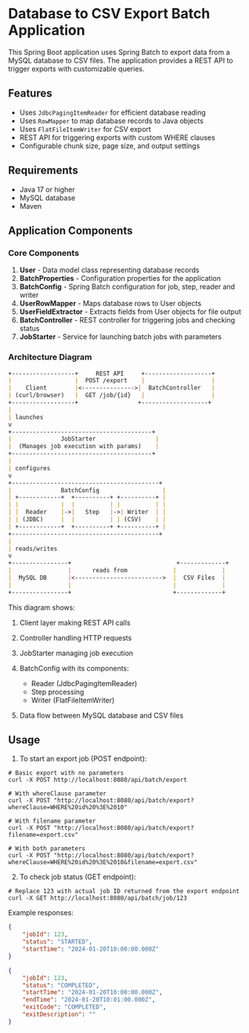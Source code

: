 # Database to CSV Export Batch Application

This Spring Boot application uses Spring Batch to export data from a MySQL database to CSV files. 
The application provides a REST API to trigger exports with customizable queries.

## Features

- Uses `JdbcPagingItemReader` for efficient database reading
- Uses `RowMapper` to map database records to Java objects
- Uses `FlatFileItemWriter` for CSV export
- REST API for triggering exports with custom WHERE clauses
- Configurable chunk size, page size, and output settings

## Requirements

- Java 17 or higher
- MySQL database
- Maven

## Application Components

### Core Components

1. **User** - Data model class representing database records
2. **BatchProperties** - Configuration properties for the application
3. **BatchConfig** - Spring Batch configuration for job, step, reader and writer
4. **UserRowMapper** - Maps database rows to User objects
5. **UserFieldExtractor** - Extracts fields from User objects for file output
6. **BatchController** - REST controller for triggering jobs and checking status
7. **JobStarter** - Service for launching batch jobs with parameters

### Architecture Diagram
```md
+------------------+     REST API     +-------------------+
|                  |  POST /export    |                   |
|    Client        |<--------------->|  BatchController   |
| (curl/browser)   |  GET /job/{id}   |                   |
+------------------+                 +-------------------+
|
| launches
v
+----------------------------------------+
|              JobStarter                 |
|  (Manages job execution with params)    |
+----------------------------------------+
|
| configures
v
+------------------------------------------+
|              BatchConfig                  |
| +------------+  +----------+ +----------+ |
| |            |  |          | |          | |
| |  Reader    |->|   Step   |->| Writer  | |
| | (JDBC)     |  |          | | (CSV)    | |
| +------------+  +----------+ +----------+ |
+------------------------------------------+
|
| reads/writes
v
+----------------+                              +-------------+
|                |      reads from             |             |
|  MySQL DB      |<------------------------->  |  CSV Files  |
|                |                             |             |
+----------------+                             +-------------+
```

This diagram shows:
1. Client layer making REST API calls
2. Controller handling HTTP requests
3. JobStarter managing job execution
4. BatchConfig with its components:
    - Reader (JdbcPagingItemReader)
    - Step processing
    - Writer (FlatFileItemWriter)

5. Data flow between MySQL database and CSV files

## Usage

1. To start an export job (POST endpoint):

```shell
# Basic export with no parameters
curl -X POST http://localhost:8080/api/batch/export

# With whereClause parameter
curl -X POST "http://localhost:8080/api/batch/export?whereClause=WHERE%20id%20%3E%2010"

# With filename parameter
curl -X POST "http://localhost:8080/api/batch/export?filename=export.csv"

# With both parameters
curl -X POST "http://localhost:8080/api/batch/export?whereClause=WHERE%20id%20%3E%2010&filename=export.csv"
```

2. To check job status (GET endpoint):

```shell
# Replace 123 with actual job ID returned from the export endpoint
curl -X GET http://localhost:8080/api/batch/job/123
```

Example responses:

```json
{
    "jobId": 123,
    "status": "STARTED",
    "startTime": "2024-01-20T10:00:00.000Z"
}
```
```json
{
    "jobId": 123,
    "status": "COMPLETED",
    "startTime": "2024-01-20T10:00:00.000Z",
    "endTime": "2024-01-20T10:01:00.000Z",
    "exitCode": "COMPLETED",
    "exitDescription": ""
}
```